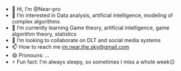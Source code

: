 - 👋 Hi, I’m @Near-pro
- 👀 I’m interested in Data analysis, artificial intelligence, modeling of complex algorithms
- 🌱 I’m currently learning Game theory, artificial intelligence, game algorithm theory, statistics
- 💞️ I’m looking to collaborate on DLT and social media systems
- 📫 How to reach me im.near.the.sky@gmail.com
- 😄 Pronouns: ...
- ⚡ Fun fact: I'm always sleepy, so sometimes I miss a whole week😐

<!---
Near-pro/Near-pro is a ✨ special ✨ repository because its `README.md` (this file) appears on your GitHub profile.
You can click the Preview link to take a look at your changes.
--->
